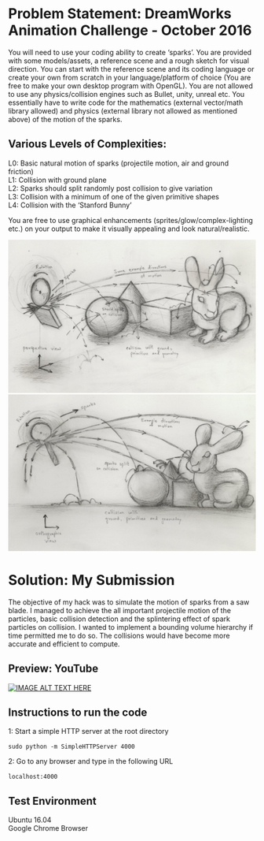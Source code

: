 # Problem Statement: DreamWorks Animation Challenge - October 2016

You will need to use your coding ability to create ‘sparks’. You are provided with some models/assets, a reference scene and a rough sketch for visual direction. You can start with the reference scene and its coding language or create your own from scratch in your language/platform of choice (You are free to make your own desktop program with OpenGL). You are not allowed to use any physics/collision engines such as Bullet, unity, unreal etc. You essentially have to write code for the mathematics (external vector/math library allowed) and physics (external library not allowed as mentioned above) of the motion of the sparks.


## Various Levels of Complexities:

L0: Basic natural motion of sparks (projectile motion, air and ground friction)  
L1: Collision with ground plane  
L2: Sparks should split randomly post collision to give variation  
L3: Collision with a minimum of one of the given primitive shapes  
L4: Collision with the ‘Stanford Bunny’  

You are free to use graphical enhancements (sprites/glow/complex-lighting etc.) on your output to make it visually appealing and look natural/realistic.

![alt tag](https://github.com/ganeshbelgur/dreamWorks_Oct2016/blob/master/persp.jpg)
![alt tag](https://github.com/ganeshbelgur/dreamWorks_Oct2016/blob/master/ortho.jpg)

# Solution: My Submission

The objective of my hack was to simulate the motion of sparks from a saw blade. I managed to achieve the all important projectile motion of the particles, basic collision detection and the splintering effect of spark particles on collision. I wanted to implement a bounding volume hierarchy if time permitted me to do so. The collisions would have become more accurate and efficient to compute.

## Preview: YouTube

[![IMAGE ALT TEXT HERE](https://img.youtube.com/vi/dLn6G82HxNI/0.jpg)](https://www.youtube.com/watch?v=dLn6G82HxNI)

## Instructions to run the code

1: Start a simple HTTP server at the root directory

```shell
sudo python -m SimpleHTTPServer 4000
```

2: Go to any browser and type in the following URL

```shell
localhost:4000
```

## Test Environment

Ubuntu 16.04 <br/>
Google Chrome Browser <br/>
